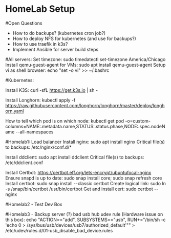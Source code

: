 # HomeLab Setup

#Open Questions
  - How to do backups? (kubernetes cron job?)
  - How to deploy NFS for kubernetes (and use for backups?)
  - How to use traefik in k3s?
  - Implement Ansible for server build steps

#All servers:
Set timezone: sudo timedatectl set-timezone America/Chicago
Install qemu-guest-agent for VMs: sudo apt install qemu-guest-agent
Setup vi as shell browser: echo "set -o vi" >> ~/.bashrc


#Kubernetes:

Install K3S: curl -sfL https://get.k3s.io | sh -

Install Longhorn: 
  kubectl apply -f https://raw.githubusercontent.com/longhorn/longhorn/master/deploy/longhorn.yaml

How to tell which pod is on which node: 
  kubectl get pod -o=custom-columns=NAME:.metadata.name,STATUS:.status.phase,NODE:.spec.nodeName --all-namespaces


#Homelab1: Load balancer
Install nginx:
sudo apt install nginx
Critical file(s) to backups:
  /etc/nginx/conf.d/*

Install ddclient:
sudo apt install ddclient
Critical file(s) to backups:
  /etc/ddclient.conf

Install Certbot: https://certbot.eff.org/lets-encrypt/ubuntufocal-nginx
  Ensure snapd is up to date: sudo snap install core; sudo snap refresh core
  Install certbot: sudo snap install --classic certbot
  Create logical link: sudo ln -s /snap/bin/certbot /usr/bin/certbot
  Get and install cert: sudo certbot --nginx


#Homelab2 - Test Dev Box

#Homelab3 - Backup server (?)
bad usb hub udev rule (Hardware issue on this box):
echo "ACTION==\"add\", SUBSYSTEMS==\"usb\", RUN+=\"/bin/sh -c 'echo 0 > /sys/bus/usb/devices/usb7/authorized_default'\"" > /etc/udev/rules.d/01-usb_disable_bad_device.rules

